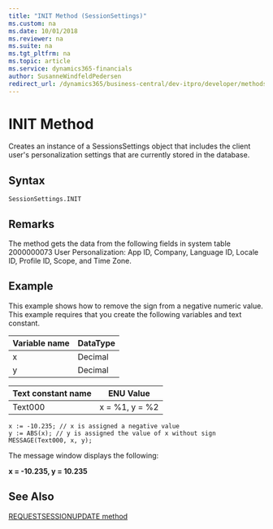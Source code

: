 ```yaml
---
title: "INIT Method (SessionSettings)"
ms.custom: na
ms.date: 10/01/2018
ms.reviewer: na
ms.suite: na
ms.tgt_pltfrm: na
ms.topic: article
ms.service: dynamics365-financials
author: SusanneWindfeldPedersen
redirect_url: /dynamics365/business-central/dev-itpro/developer/methods-auto/library
---
```


 

# INIT Method
Creates an instance of a SessionsSettings object that includes the client user's personalization settings that are currently stored in the database.

## Syntax  

```  
SessionSettings.INIT
```  

## Remarks  
The method gets the data from the following fields in system table 2000000073 User Personalization: App ID, Company, Language ID, Locale ID, Profile ID, Scope, and Time Zone.

## Example  
 This example shows how to remove the sign from a negative numeric value. This example requires that you create the following variables and text constant.  

|Variable name|DataType|  
|-------------------|--------------|  
|x|Decimal|  
|y|Decimal|  

|Text constant name|ENU Value|  
|------------------------|---------------|  
|Text000|x = %1, y = %2|  

```  
x := -10.235; // x is assigned a negative value  
y := ABS(x); // y is assigned the value of x without sign  
MESSAGE(Text000, x, y);  
```  

 The message window displays the following:  

 **x = -10.235, y = 10.235**  

## See Also  
[REQUESTSESSIONUPDATE method](devenv-requestsessionupdate-method.md)  
